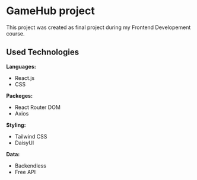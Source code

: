 # GameHub project

This project was created as final project during my Frontend Developement course.

## Used Technologies


**Languages:**
- React.js
- CSS

**Packeges:**

- React Router DOM
- Axios

**Styling:**

- Tailwind CSS
- DaisyUI

**Data:**

- Backendless
- Free API


